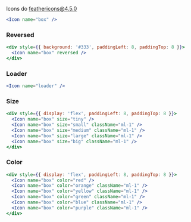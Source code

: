 Icons do [feathericons@4.5.0](https://feathericons.com/)

```jsx
<Icon name="box" />
```

### Reversed
```jsx
<div style={{ background: '#333', paddingLeft: 8, paddingTop: 8 }}>
  <Icon name="box" reversed />
</div>
```

### Loader
```jsx
<Icon name="loader" />
```

### Size
```jsx
<div style={{ display: 'flex', paddingLeft: 8, paddingTop: 8 }}>
  <Icon name="box" size="tiny" />
  <Icon name="box" size="small" className="ml-1" />
  <Icon name="box" size="medium" className="ml-1" />
  <Icon name="box" size="large" className="ml-1" />
  <Icon name="box" size="big" className="ml-1" />
</div>
```

### Color
```jsx
<div style={{ display: 'flex', paddingLeft: 8, paddingTop: 8 }}>
  <Icon name="box" color="red" />
  <Icon name="box" color="orange" className="ml-1" />
  <Icon name="box" color="yellow" className="ml-1" />
  <Icon name="box" color="green" className="ml-1" />
  <Icon name="box" color="blue" className="ml-1" />
  <Icon name="box" color="purple" className="ml-1" />
</div>
```